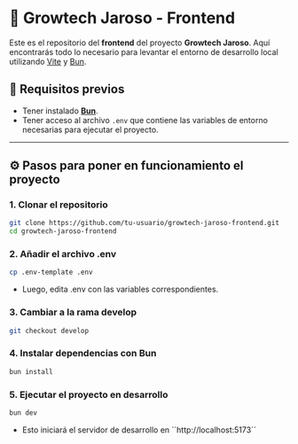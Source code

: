 # 🌱 Growtech Jaroso - Frontend

Este es el repositorio del **frontend** del proyecto **Growtech Jaroso**. Aquí encontrarás todo lo necesario para levantar el entorno de desarrollo local utilizando [Vite](https://vitejs.dev/) y [Bun](https://bun.sh/).

## 🧰 Requisitos previos

- Tener instalado **[Bun](https://bun.sh/docs/installation)**.
- Tener acceso al archivo `.env` que contiene las variables de entorno necesarias para ejecutar el proyecto.

---

## ⚙️ Pasos para poner en funcionamiento el proyecto

### 1. Clonar el repositorio

```bash
git clone https://github.com/tu-usuario/growtech-jaroso-frontend.git
cd growtech-jaroso-frontend
```

### 2. Añadir el archivo .env
```bash
cp .env-template .env
```
- Luego, edita .env con las variables correspondientes.

### 3. Cambiar a la rama develop
```bash
git checkout develop
```

### 4. Instalar dependencias con Bun
```bash
bun install
```

### 5. Ejecutar el proyecto en desarrollo
```bash
bun dev
```
- Esto iniciará el servidor de desarrollo en ``http://localhost:5173´´




